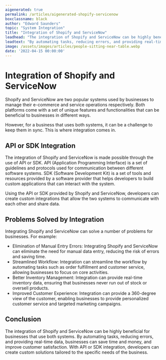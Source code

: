 ```yaml
---
aigenerated: true
permalink: /articles/aigenerated-shopify-servicenow
boxclassname: black
author: "Edward Saunders"
topic: "System Integration"
title: "Integration of Shopify and ServiceNow"
leadhead: "The integration of Shopify and ServiceNow can be highly beneficial for businesses that use both systems"
leadtext: "By automating tasks, reducing errors, and providing real-time data, businesses can save time and money, and improve customer satisfaction. With API or SDK integration, developers can create custom solutions tailored to the specific needs of the business."
image: /assets/images/articles/people-sitting-near-table.webp
date: '2022-04-15 00:00:00'
---
```

<div class="arttext">        <h1>Integration of Shopify and ServiceNow</h1>
        <p>Shopify and ServiceNow are two popular systems used by businesses to manage their e-commerce and service operations respectively. Both platforms come with a set of unique features and functionalities that can be beneficial to businesses in different ways.</p>
        <p>However, for a business that uses both systems, it can be a challenge to keep them in sync. This is where integration comes in.</p>
        <h2>API or SDK Integration</h2>
        <p>The integration of Shopify and ServiceNow is made possible through the use of API or SDK. API (Application Programming Interface) is a set of guidelines and protocols used for communication between different software systems. SDK (Software Development Kit) is a set of tools and resources provided by a software provider that helps developers to build custom applications that can interact with the system.</p>
        <p>Using the API or SDK provided by Shopify and ServiceNow, developers can create custom integrations that allow the two systems to communicate with each other and share data.</p>
        <h2>Problems Solved by Integration</h2>
        <p>Integrating Shopify and ServiceNow can solve a number of problems for businesses. For example:</p>
        <ul>
            <li>Elimination of Manual Entry Errors: Integrating Shopify and ServiceNow can eliminate the need for manual data entry, reducing the risk of errors and saving time.</li>
            <li>Streamlined Workflow: Integration can streamline the workflow by automating tasks such as order fulfillment and customer service, allowing businesses to focus on core activities.</li>
            <li>Better Inventory Management: Integration can provide real-time inventory data, ensuring that businesses never run out of stock or oversell products.</li>
            <li>Improved Customer Experience: Integration can provide a 360-degree view of the customer, enabling businesses to provide personalized customer service and targeted marketing campaigns.</li>
        </ul>
        <h2>Conclusion</h2>
        <p>The integration of Shopify and ServiceNow can be highly beneficial for businesses that use both systems. By automating tasks, reducing errors, and providing real-time data, businesses can save time and money, and improve customer satisfaction. With API or SDK integration, developers can create custom solutions tailored to the specific needs of the business. </p>
</div>